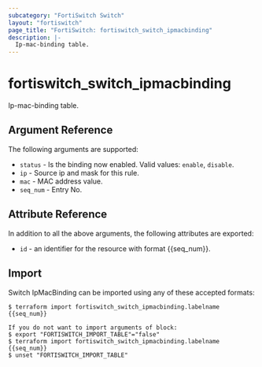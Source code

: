 ```yaml
---
subcategory: "FortiSwitch Switch"
layout: "fortiswitch"
page_title: "FortiSwitch: fortiswitch_switch_ipmacbinding"
description: |-
  Ip-mac-binding table.
---
```


# fortiswitch_switch_ipmacbinding
Ip-mac-binding table.

## Argument Reference

The following arguments are supported:

* `status` - Is the binding now enabled. Valid values: `enable`, `disable`.
* `ip` - Source ip and mask for this rule.
* `mac` - MAC address value.
* `seq_num` - Entry No.


## Attribute Reference

In addition to all the above arguments, the following attributes are exported:
* `id` - an identifier for the resource with format {{seq_num}}.

## Import

Switch IpMacBinding can be imported using any of these accepted formats:
```
$ terraform import fortiswitch_switch_ipmacbinding.labelname {{seq_num}}

If you do not want to import arguments of block:
$ export "FORTISWITCH_IMPORT_TABLE"="false"
$ terraform import fortiswitch_switch_ipmacbinding.labelname {{seq_num}}
$ unset "FORTISWITCH_IMPORT_TABLE"
```
